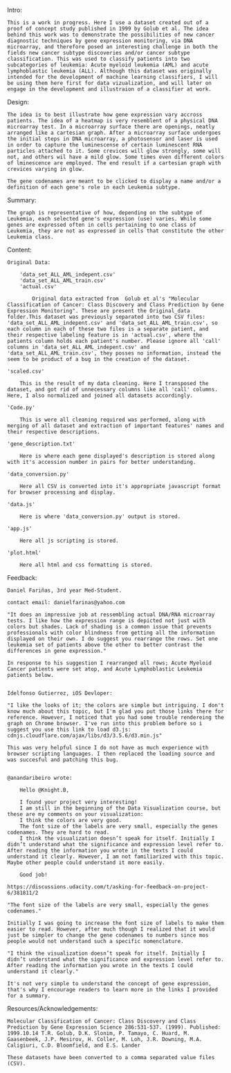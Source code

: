 
Intro:

	This is a work in progress. Here I use a dataset created out of a proof of concept study published in 1999 by Golub et al. The idea behind this work was to demonstrate the possibilities of new cancer diagnostic techniques by gene expression monitoring, via DNA microarray, and therefore posed an interesting challenge in both the fields new cancer subtype discoveries and/or cancer subtype classification. This was used to classify patients into two subcategories of leukemia: Acute myeloid leukemia (AML) and acute lymphoblastic leukemia (ALL). Although this dataset was originally intended for the development of machine learning classifiers, I will be using them here first for data vizualization, and will later on engage in the development and illustraion of a classifier at work.

Design:

	The idea is to best illustrate how gene expression vary accross patients. The idea of a heatmap is very resemblent of a physical DNA microarray test. In a microarray surface there are openings, neatly arranged like a cartesian graph. After a microarray surface undergoes the initial steps in DNA microarray, a photosensor and laser is used in order to capture the luminescense of certain luminescent RNA particles attached to it. Some crevices will glow strongly, some will not, and others wil have a mild glow. Some times even different colors of lminescence are employed. The end result if a cartesian graph with crevices varying in glow.

	The gene codenames are meant to be clicked to display a name and/or a definition of each gene's role in each Leukemia subtype.  

Summary:

	The graph is representative of how, depending on the subtype of Leukemia, each selected gene's expression (use) varies. While some genes are expressed often in cells pertaining to one class of Leukemia, they are not as expressed in cells that constitute the other Leukemia class.

Content:

	Original Data:

		'data_set_ALL_AML_indepent.csv'
		'data_set_ALL_AML_train.csv'
		'actual.csv'

			Original data extracted from  Golub et al's "Molecular Classification of Cancer: Class Discovery and Class Prediction by Gene Expression Monitoring". These are present the Original_data folder.This dataset was previously separated into two CSV files: 'data_set_ALL_AML_indepent.csv' and 'data_set_ALL_AML_train.csv', so each column in each of these two files is a separate patient, and their respective labeling feature is in 'actual.csv', where the patients column holds each patient's number. Please ignore all 'call' columns in 'data_set_ALL_AML_indepent.csv' and 'data_set_ALL_AML_train.csv', they posses no information, instead the seem to be product of a bug in the creation of the dataset.

	'scaled.csv'

		This is the result of my data cleaning. Here I transposed the dataset, and got rid of unnecessary columns like all 'call' columns. Here, I also normalized and joined all datasets accordingly.

	'Code.py'

		This is were all cleaning required was performed, along with merging of all dataset and extraction of important features' names and their respective descriptions.

	'gene_description.txt'

		Here is where each gene displayed's description is stored along with it's accession number in pairs for better understanding.

	'data_conversion.py'

		Here all CSV is converted into it's appropriate javascript format for browser processing and display.

	'data.js'

		Here is where 'data_conversion.py' output is stored.

	'app.js'

		Here all js scripting is stored.

	'plot.html'

		Here all html and css formatting is stored.

Feedback:
	
	
	Daniel Fariñas, 3rd year Med-Student.

	contact email: danielfarinas@yahoo.com

	"It does an impressive job at ressembling actual DNA/RNA microarray tests. I like how the expression range is depicted not just with colors but shades. Lack of shading is a common issue that prevents professionals with color blindness from getting all the information displayed on their own. I do suggest you rearrange the rows. Set one leukemia set of patients above the other to better contrast the differences in gene expression."

	In response to his suggestion I rearranged all rows; Acute Myeloid Cancer patients were set atop, and Acute Lymphoblastic Leukemia patients below.


	Idelfonso Gutierrez, iOS Devloper:

	"I like the looks of it; the colors are simple but intriguing. I don't know much about this topic, but I'm glad you put those links there for reference. However, I noticed that you had some trouble rendereing the graph on Chrome browser. I've run into this problem before so i suggest you use this link to load d3.js: cdnjs.cloudflare.com/ajax/libs/d3/3.5.6/d3.min.js"

	This was very helpful since I do not have as much experience with browser scripting languages. I then replaced the loading source and was succesful and patching this bug.


	@anandaribeiro wrote:

		Hello @Knight.B,

		I found your project very interesting!
		I am still in the beginning of the Data Visualization course, but these are my comments on your visualization:
		I think the colors are very good.
		The font size of the labels are very small, especially the genes codenames. They are hard to read.
		I think the visualization doesn’t speak for itself. Initially I didn’t understand what the significance and expression level refer to. After reading the information you wrote in the texts I could understand it clearly. However, I am not familiarized with this topic. Maybe other people could understand it more easily.

		Good job!

	https://discussions.udacity.com/t/asking-for-feedback-on-project-6/381811/2

	"The font size of the labels are very small, especially the genes codenames."

	Initially I was going to increase the font size of labels to make them easier to read. However, after much though I realized that it would just be simpler to change the gene codenames to numbers since mos people would not understand such a specific nomenclature.	

	"I think the visualization doesn’t speak for itself. Initially I didn’t understand what the significance and expression level refer to. After reading the information you wrote in the texts I could understand it clearly."

	It's not very simple to understand the concept of gene expression, that's why I encourage readers to learn more in the links I provided for a summary.


Resources/Acknowledgements:

	Molecular Classification of Cancer: Class Discovery and Class Prediction by Gene Expression Science 286:531-537. (1999). Published: 1999.10.14 T.R. Golub, D.K. Slonim, P. Tamayo, C. Huard, M. Gaasenbeek, J.P. Mesirov, H. Coller, M. Loh, J.R. Downing, M.A. Caligiuri, C.D. Bloomfield, and E.S. Lander

	These datasets have been converted to a comma separated value files (CSV).